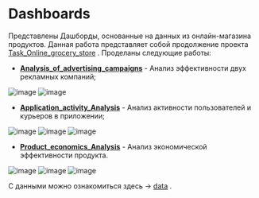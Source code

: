 # Dashboards
Представлены Дашборды, основанные на данных из онлайн-магазина продуктов. Данная работа представляет собой продолжение проекта 
[Task_Online_grocery_store](https://github.com/bdi2503/SQL_works_online_grocery_store/tree/main/Task_Online_grocery_store/ "Ссылка на проект") . Проделаны следующие работы:

- **[Analysis_of_advertising_campaigns](https://github.com/bdi2503/SQL_works_online_grocery_store/blob/main/Dashboards/Analysis_of_advertising_campaigns.md/ "Ссылка на проект")** - Анализ эффективности двух рекламных компаний;

![image](https://github.com/bdi2503/SQL_works_online_grocery_store/assets/142053096/386ecaf3-a4a2-46cf-acd9-cc23ea82749b)
![image](https://github.com/bdi2503/SQL_works_online_grocery_store/assets/142053096/c6191dba-2e63-4e4b-ae86-7bff27c89b83)

- **[Application_activity_Analysis](https://github.com/bdi2503/SQL_works_online_grocery_store/blob/main/Dashboards/Application_activity_Analysis.md/ "Ссылка на проект")** - Анализ активности пользователей и курьеров в приложении; 

![image](https://github.com/bdi2503/SQL_works_online_grocery_store/assets/142053096/e631d547-0c1d-47af-812b-76d16ee18204)
![image](https://github.com/bdi2503/SQL_works_online_grocery_store/assets/142053096/32548c09-5668-4f9d-9a4a-1cfbc26ab985)
![image](https://github.com/bdi2503/SQL_works_online_grocery_store/assets/142053096/0d79fa63-7095-4278-b57a-2cbb679d912b)

- **[Product_economics_Analysis](https://github.com/bdi2503/SQL_works_online_grocery_store/blob/main/Dashboards/Product_economics_Analysis.md/ "Ссылка на проект")** -  Анализ экономической эффективности продукта.

![image](https://github.com/bdi2503/SQL_works_online_grocery_store/assets/142053096/12f4e874-5a5e-402b-81d6-9640a398f048)
![image](https://github.com/bdi2503/SQL_works_online_grocery_store/assets/142053096/f880a10f-a1b3-4d74-8a06-c4f4fc57e914)
![image](https://github.com/bdi2503/SQL_works_online_grocery_store/assets/142053096/d5895cde-f45b-4f3c-a74e-9898a777cb50)

С данными можно ознакомиться здесь -> 
[data](https://github.com/bdi2503/SQL_works_online_grocery_store/tree/main/Task_Online_grocery_store/data/ "Ссылка для просмотра Данных") .

